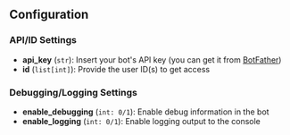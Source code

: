 ## Configuration

### API/ID Settings
- **api_key** (`str`): Insert your bot's API key (you can get it from [BotFather](https://t.me/botfather))
- **id** (`list[int]`): Provide the user ID(s) to get access

### Debugging/Logging Settings
- **enable_debugging** (`int: 0/1`): Enable debug information in the bot
- **enable_logging** (`int: 0/1`): Enable logging output to the console